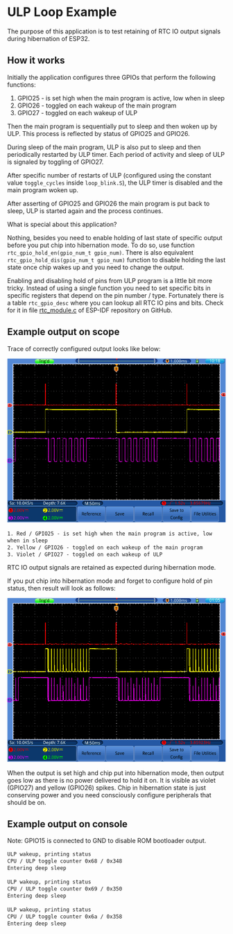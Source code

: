 ﻿# ULP Loop Example

The purpose of this application is to test retaining of RTC IO output signals during hibernation of ESP32.

## How it works

Initially the application configures three GPIOs that perform the following functions:

1. GPIO25 - is set high when the main program is active, low when in sleep
2. GPIO26 - toggled on each wakeup of the main program
3. GPIO27 - toggled on each wakeup of ULP

Then the main program is sequentially put to sleep and then woken up by ULP. This process is reflected by status of GPIO25 and GPIO26.

During sleep of the main program, ULP is also put to sleep and then periodically restarted by ULP timer. Each period of activity and sleep of ULP is signaled by toggling of GPIO27.

After specific number of restarts of ULP (configured using the constant value `toggle_cycles` inside `loop_blink.S`), the ULP timer is disabled and the main program woken up.

After asserting of GPIO25 and GPIO26 the main program is put back to sleep, ULP is started again and the process continues.

What is special about this application?

Nothing, besides you need to enable holding of last state of specific output before you put chip into hibernation mode. To do so, use function `rtc_gpio_hold_en(gpio_num_t gpio_num)`. There is also equivalent `rtc_gpio_hold_dis(gpio_num_t gpio_num)` function to disable holding the last state once chip wakes up and you need to change the output.

Enabling and disabling hold of pins from ULP program is a little bit more tricky. Instead of using a single function you need to set specific bits in specific registers that depend on the pin number / type. Fortunately there is a table `rtc_gpio_desc` where you can lookup all RTC IO pins and bits. Check for it in file [rtc_module.c](https://github.com/espressif/esp-idf/blob/98e15df7f6af8f7f26f895b31e18049198dcc938/components/driver/rtc_module.c#L46) of ESP-IDF repository on GitHub.

## Example output on scope

Trace of correctly configured output looks like below:

![alt text](program-trace.bmp "Example correctly configured outputs on scope")

	1. Red / GPIO25 - is set high when the main program is active, low when in sleep
	2. Yellow / GPIO26 - toggled on each wakeup of the main program
	3. Violet / GPIO27 - toggled on each wakeup of ULP

RTC IO output signals are retained as expected during hibernation mode.

If you put chip into hibernation mode and forget to configure hold of pin status, then result will look as follows: 

![alt text](program-trace-bad.bmp "Example output without hold function enabled")

When the output is set high and chip put into hibernation mode, then output goes low as there is no power delivered to hold it on. It is visible as violet (GPIO27) and yellow (GPIO26) spikes. Chip in hibernation state is just conserving power and you need consciously configure peripherals that should be on.

## Example output on console

Note: GPIO15 is connected to GND to disable ROM bootloader output.

```
ULP wakeup, printing status
CPU / ULP toggle counter 0x68 / 0x348
Entering deep sleep

ULP wakeup, printing status
CPU / ULP toggle counter 0x69 / 0x350
Entering deep sleep

ULP wakeup, printing status
CPU / ULP toggle counter 0x6a / 0x358
Entering deep sleep
```
